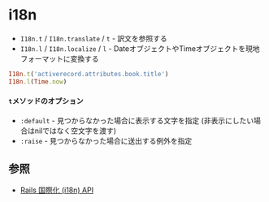 # i18n

- `I18n.t` / `I18n.translate` / `t` - 訳文を参照する
- `I18n.l` / `I18n.localize` / `l` - DateオブジェクトやTimeオブジェクトを現地フォーマットに変換する

```ruby
I18n.t('activerecord.attributes.book.title')
I18n.l(Time.now)
```

#### `t`メソッドのオプション
- `:default` - 見つからなかった場合に表示する文字を指定 (非表示にしたい場合はnilではなく空文字を渡す)
- `:raise` - 見つからなかった場合に送出する例外を指定

## 参照
- [Rails 国際化 (i18n) API](https://railsguides.jp/i18n.html)
